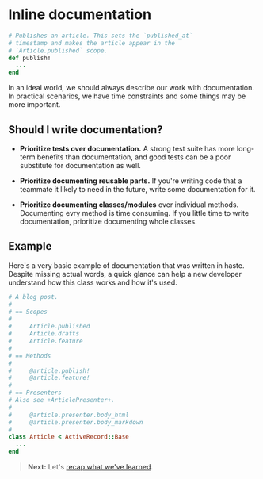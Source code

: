 # Inline documentation

```rb
# Publishes an article. This sets the `published_at`
# timestamp and makes the article appear in the
# `Article.published` scope.
def publish!
  ...
end
```

In an ideal world, we should always describe our work with documentation. In practical scenarios, we have time constraints and some things may be more important.

## Should I write documentation?

* **Prioritize tests over documentation.** A strong test suite has more long-term benefits than documentation, and good tests can be a poor substitute for documentation as well.

* **Prioritize documenting reusable parts.** If you're writing code that a teammate it likely to need in the future, write some documentation for it.

* **Prioritize documenting classes/modules** over individual methods. Documenting evry method is time consuming. If you little time to write documentation, prioritize documenting whole classes.

## Example

Here's a very basic example of documentation that was written in haste. Despite missing actual words, a quick glance can help a new developer understand how this class works and how it's used.

```rb
# A blog post.
#
# == Scopes
#
#     Article.published
#     Article.drafts
#     Article.feature
#
# == Methods
#
#     @article.publish!
#     @article.feature!
#
# == Presenters
# Also see +ArticlePresenter+.
#
#     @article.presenter.body_html
#     @article.presenter.body_markdown
#
class Article < ActiveRecord::Base
  ...
end
```

> **Next:** Let's [recap what we've learned](summary.md).
